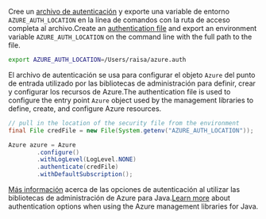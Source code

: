 <span data-ttu-id="fe114-101">Cree un [archivo de autenticación](../java-sdk-azure-authenticate.md#mgmt-file) y exporte una variable de entorno `AZURE_AUTH_LOCATION` en la línea de comandos con la ruta de acceso completa al archivo.</span><span class="sxs-lookup"><span data-stu-id="fe114-101">Create an [authentication file](../java-sdk-azure-authenticate.md#mgmt-file) and export an environment variable `AZURE_AUTH_LOCATION` on the command line with the full path to the file.</span></span>

```bash
export AZURE_AUTH_LOCATION=/Users/raisa/azure.auth
```

<span data-ttu-id="fe114-102">El archivo de autenticación se usa para configurar el objeto `Azure` del punto de entrada utilizado por las bibliotecas de administración para definir, crear y configurar los recursos de Azure.</span><span class="sxs-lookup"><span data-stu-id="fe114-102">The authentication file is used to configure the entry point `Azure` object used by the management libraries to define, create, and configure Azure resources.</span></span>

```java
// pull in the location of the security file from the environment 
final File credFile = new File(System.getenv("AZURE_AUTH_LOCATION"));

Azure azure = Azure
        .configure()
        .withLogLevel(LogLevel.NONE)
        .authenticate(credFile)
        .withDefaultSubscription();
```

<span data-ttu-id="fe114-103">[Más información](../java-sdk-azure-authenticate.md#mgmt-auth) acerca de las opciones de autenticación al utilizar las bibliotecas de administración de Azure para Java.</span><span class="sxs-lookup"><span data-stu-id="fe114-103">[Learn more](../java-sdk-azure-authenticate.md#mgmt-auth) about authentication options when using the Azure management libraries for Java.</span></span>